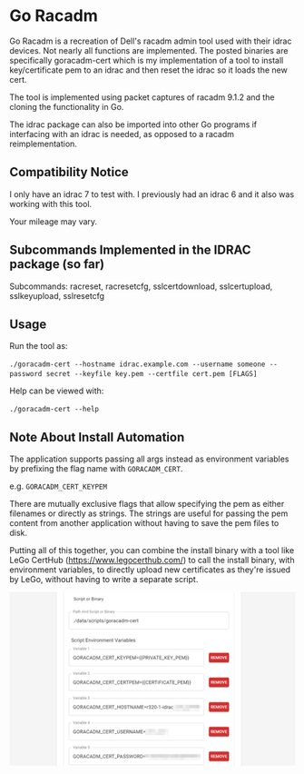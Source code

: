 # Go Racadm
Go Racadm is a recreation of Dell's racadm admin tool used with their
idrac devices. Not nearly all functions are implemented. The posted
binaries are specifically goracadm-cert which is my implementation of
a tool to install key/certificate pem to an idrac and then reset the 
idrac so it loads the new cert.

The tool is implemented using packet captures of racadm 9.1.2 and the
cloning the functionality in Go.

The idrac package can also be imported into other Go programs if
interfacing with an idrac is needed, as opposed to a racadm
reimplementation.

## Compatibility Notice

I only have an idrac 7 to test with. I previously had an idrac 6 and it also
was working with this tool.

Your mileage may vary.

## Subcommands Implemented in the IDRAC package (so far)
Subcommands:
racreset,
racresetcfg,
sslcertdownload,
sslcertupload,
sslkeyupload,
sslresetcfg

## Usage

Run the tool as:

`./goracadm-cert --hostname idrac.example.com --username someone --password secret --keyfile key.pem --certfile cert.pem [FLAGS]`

Help can be viewed with:

`./goracadm-cert --help`

## Note About Install Automation

The application supports passing all args instead as environment 
variables by prefixing the flag name with `GORACADM_CERT`. 

e.g. `GORACADM_CERT_KEYPEM`

There are mutually exclusive flags that allow specifying the pem 
as either filenames or directly as strings. The strings are useful 
for passing the pem content from another application without having 
to save the pem files to disk.

Putting all of this together, you can combine the install binary with 
a tool like LeGo CertHub (https://www.legocerthub.com/) to call the 
install binary, with environment variables, to directly upload new 
certificates as they're issued by LeGo, without having to write a 
separate script.

![LeGo CertHub with GoRacAdm Cert](https://raw.githubusercontent.com/gregtwallace/goracadm/main/img/goracadm-cert.png)
